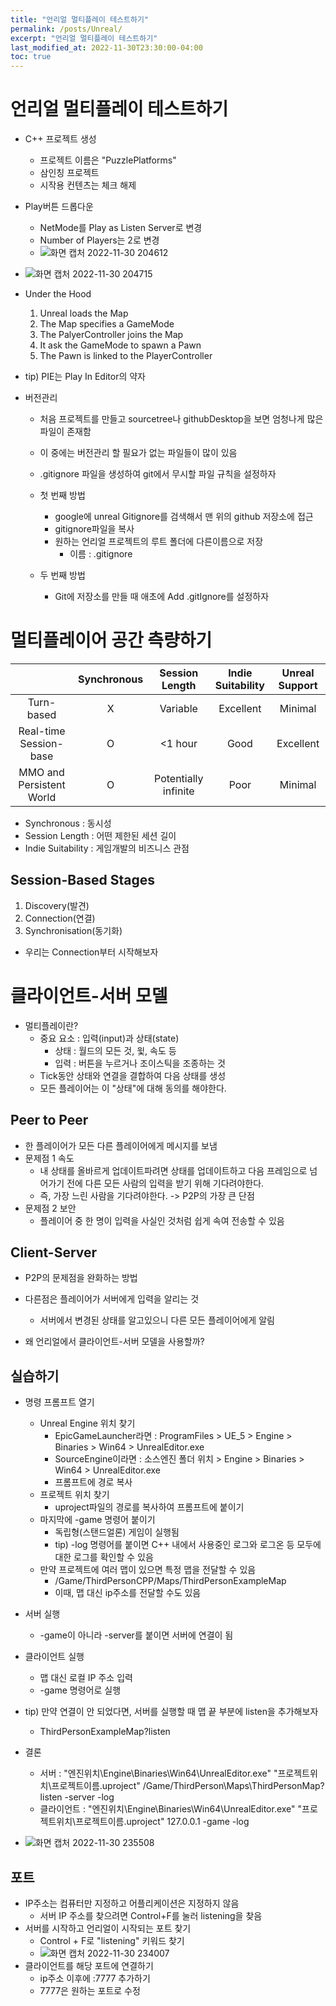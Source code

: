 ```yaml
---
title: "언리얼 멀티플레이 테스트하기"
permalink: /posts/Unreal/
excerpt: "언리얼 멀티플레이 테스트하기"
last_modified_at: 2022-11-30T23:30:00-04:00
toc: true
---
```


# 언리얼 멀티플레이 테스트하기
- C++ 프로젝트 생성
    - 프로젝트 이름은 "PuzzlePlatforms"
    - 삼인칭 프로젝트
    - 시작용 컨텐츠는 체크 해제
- Play버튼 드롭다운
    - NetMode를 Play as Listen Server로 변경
    - Number of Players는 2로 변경
    - ![화면 캡처 2022-11-30 204612](https://user-images.githubusercontent.com/11372675/204832876-f3867ae5-b6c8-42d5-b790-d4ec4e8b0cd0.png)
- ![화면 캡처 2022-11-30 204715](https://user-images.githubusercontent.com/11372675/204832933-4e930ecc-ac0c-48f8-8858-8b07bd319ec5.png)
- Under the Hood
    1. Unreal loads the Map
    2. The Map specifies a GameMode
    3. The PalyerController joins the Map
    4. It ask the GameMode to spawn a Pawn
    5. The Pawn is linked to the PlayerController

- tip) PIE는 Play In Editor의 약자

- 버전관리
    - 처음 프로젝트를 만들고 sourcetree나 githubDesktop을 보면 엄청나게 많은 파일이 존재함
    - 이 중에는 버전관리 할 필요가 없는 파일들이 많이 있음
    - .gitignore 파일을 생성하여 git에서 무시할 파일 규칙을 설정하자
        
    - 첫 번째 방법
        - google에 unreal Gitignore를 검색해서 맨 위의 github 저장소에 접근
        - gitignore파일을 복사
        - 원하는 언리얼 프로젝트의 루트 폴더에 다른이름으로 저장
            - 이름 : .gitignore
    - 두 번째 방법
        - Git에 저장소를 만들 때 애초에 Add .gitIgnore를 설정하자

# 멀티플레이어 공간 측량하기
| | Synchronous | Session Length | Indie Suitability | Unreal Support
|:--:|:--:|:--:| :--:| :--: |
|Turn-based|X|Variable| Excellent | Minimal |
|Real-time Session-base |O| <1 hour |  Good | Excellent | 
|MMO and Persistent World |O| Potentially infinite | Poor| Minimal |
- Synchronous : 동시성
- Session Length : 어떤 제한된 세션 길이
- Indie Suitability : 게임개발의 비즈니스 관점

## Session-Based Stages
1. Discovery(발견)
2. Connection(연결)
3. Synchronisation(동기화)
- 우리는 Connection부터 시작해보자

# 클라이언트-서버 모델
- 멀티플레이란?
    - 중요 요소 : 입력(input)과 상태(state)
        - 상태 : 월드의 모든 것, 윛, 속도 등
        - 입력 : 버튼을 누르거나 조이스틱을 조종하는 것
    - Tick동안 상태와 연결을 결합하여 다음 상태를 생성
    - 모든 플레이어는 이 "상태"에 대해 동의를 해야한다.
## Peer to Peer
- 한 플레이어가 모든 다른 플레이어에게 메시지를 보냄
- 문제점 1 속도
    - 내 상태를 올바르게 업데이트파려면 상태를 업데이트하고 다음 프레임으로 넘어가기 전에 다른 모든 사람의 입력을 받기 위해 기다려야한다.
    - 즉, 가장 느린 사람을 기다려야한다. -> P2P의 가장 큰 단점
- 문제점 2 보안
    - 플레이어 중 한 명이 입력을 사실인 것처럼 쉽게 속여 전송할 수 있음

## Client-Server
- P2P의 문제점을 완화하는 방법
- 다른점은 플레이어가 서버에게 입력을 알리는 것
    - 서버에서 변경된 상태를 알고있으니 다른 모든 플레이어에게 알림

- 왜 언리얼에서 클라이언트-서버 모델을 사용할까?

## 실습하기
- 명령 프롬프트 열기
    - Unreal Engine 위치 찾기
        - EpicGameLauncher라면 : ProgramFiles > UE_5 > Engine > Binaries > Win64 > UnrealEditor.exe
        - SourceEngine이라면 : 소스엔진 폴더 위치 > Engine > Binaries > Win64 > UnrealEditor.exe
        - 프롬프트에 경로 복사
    - 프로젝트 위치 찾기
        - uproject파일의 경로를 복사하여 프롬프트에 붙이기
    - 마지막에 -game 명령어 붙이기
        - 독립형(스탠드얼론) 게임이 실행됨
        - tip) -log 명령어를 붙이면 C++ 내에서 사용중인 로그와 로그온 등 모두에 대한 로그를 확인할 수 있음
    - 만약 프로젝트에 여러 맵이 있으면 특정 맵을 전달할 수 있음
        - /Game/ThirdPersonCPP/Maps/ThirdPersonExampleMap
        - 이때, 맵 대신 ip주소를 전달할 수도 있음
- 서버 실행
    - -game이 아니라 -server를 붙이면 서버에 연결이 됨
- 클라이언트 실행
    - 맵 대신 로컬 IP 주소 입력
    - -game 명령어로 실행
- tip) 만약 연결이 안 되었다면, 서버를 실행할 때 맵 끝 부분에 listen을 추가해보자
    - ThirdPersonExampleMap?listen

- 결론
    - 서버 : "엔진위치\Engine\Binaries\Win64\UnrealEditor.exe" "프로젝트위치\프로젝트이름.uproject" /Game/ThirdPerson\Maps\ThirdPersonMap?listen -server -log
    - 클라이언트 : "엔진위치\Engine\Binaries\Win64\UnrealEditor.exe" "프로젝트위치\프로젝트이름.uproject" 127.0.0.1 -game -log

- ![화면 캡처 2022-11-30 235508](https://user-images.githubusercontent.com/11372675/204833538-444a4afe-639b-4d43-afb8-419202f828ec.png)

## 포트
- IP주소는 컴퓨터만 지정하고 어플리케이션은 지정하지 않음
    - 서버 IP 주소를 찾으려면 Control+F를 눌러 listening을 찾음
- 서버를 시작하고 언리얼이 시작되는 포트 찾기
    - Control + F로 "listening" 키워드 찾기
	- ![화면 캡처 2022-11-30 234007](https://user-images.githubusercontent.com/11372675/204833391-d3ae71f3-eb15-4ce7-bec4-e462cffe39f4.png)
- 클라이언트를 해당 포트에 연결하기
    - ip주소 이후에 :7777 추가하기
    - 7777은 원하는 포트로 수정

